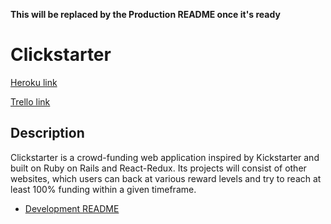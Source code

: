**This will be replaced by the Production README once it's ready**

# Clickstarter

[Heroku link][heroku]

[Trello link][trello]

[heroku]: https://clickstarter-gy.herokuapp.com/
[trello]: https://trello.com/b/7iEXyCqX/clickstarter

## Description

Clickstarter is a crowd-funding web application inspired by Kickstarter and built on Ruby on Rails and React-Redux. Its projects will consist of other websites, which users can back at various reward levels and try to reach at least 100% funding within a given timeframe.

* [Development README][README]

[README]: docs/README.md
